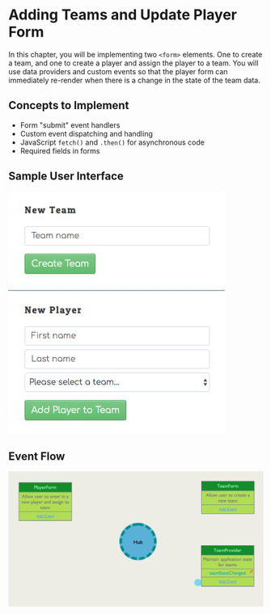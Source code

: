 # Adding Teams and Update Player Form

In this chapter, you will be implementing two `<form>` elements. One to create a team, and one to create a player and assign the player to a team. You will use data providers and custom events so that the player form can immediately re-render when there is a change in the state of the team data.

## Concepts to Implement

* Form "submit" event handlers
* Custom event dispatching and handling
* JavaScript `fetch()` and `.then()` for asynchronous code
* Required fields in forms

## Sample User Interface
![animation for adding a team](./images/add-team.gif)

## Event Flow

![](./images/add-team-event-flow.gif)